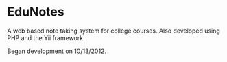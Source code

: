 EduNotes
========

A web based note taking system for college courses. Also developed using PHP and the Yii framework.

Began development on 10/13/2012.
